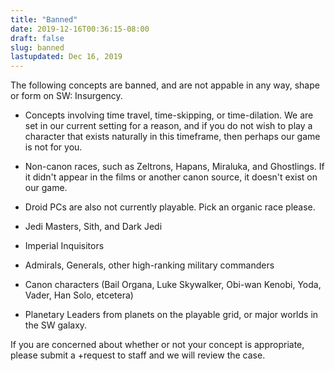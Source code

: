 ```yaml
---
title: "Banned"
date: 2019-12-16T00:36:15-08:00
draft: false
slug: banned
lastupdated: Dec 16, 2019
---
```


The following concepts are banned, and are not appable in any way, shape or form on SW: Insurgency.

* Concepts involving time travel, time-skipping, or time-dilation. We are set in our current setting for a reason, and if you do not wish to play a character that exists naturally in this timeframe, then perhaps our game is not for you.

* Non-canon races, such as Zeltrons, Hapans, Miraluka, and Ghostlings. If it didn't appear in the films or another canon source, it doesn't exist on our game.

* Droid PCs are also not currently playable. Pick an organic race please.

* Jedi Masters, Sith, and Dark Jedi

* Imperial Inquisitors

* Admirals, Generals, other high-ranking military commanders

* Canon characters (Bail Organa, Luke Skywalker, Obi-wan Kenobi, Yoda, Vader, Han Solo, etcetera)

* Planetary Leaders from planets on the playable grid, or major worlds in the SW galaxy.

If you are concerned about whether or not your concept is appropriate, please submit a +request to staff and we will review the case.